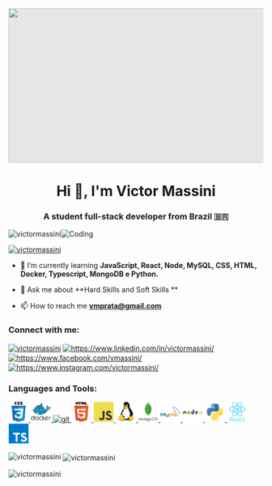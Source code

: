 <img style="display: block;-webkit-user-select: none;margin: auto;cursor: zoom-in;background-color: hsl(0, 0%, 90%);transition: background-color 300ms;" src="https://img3.wallspic.com/previews/2/5/8/8/3/138852/138852-web_development-web_design-animation-illustration-world_wide_web-x750.jpg" width="1000" height="305">
<h1 align="center">Hi 👋, I'm Victor Massini</h1>
<h3 align="center">A student full-stack developer from Brazil 🇧🇷</h3>
<img align="right" width="400" src="https://media2.giphy.com/media/qgQUggAC3Pfv687qPC/giphy.gif?cid=790b76111757f567c9bf84d9e0eb6e692c7c8b2b7d3ae11e&rid=giphy.gif&ct=g" alt="Coding">

<p align="left"> <img src="https://komarev.com/ghpvc/?username=victormassini&label=Profile%20views&color=0e75b6&style=flat" alt="victormassini" /> </p>

<p align="left"> <a href="https://twitter.com/victormassini" target="blank"><img src="https://img.shields.io/twitter/follow/victormassini?logo=twitter&style=for-the-badge" alt="victormassini" /></a> </p>

- 🌱 I’m currently learning **JavaScript, React, Node, MySQL, CSS, HTML, Docker, Typescript, MongoDB e Python.**

- 💬 Ask me about **Hard Skills and Soft Skills **

- 📫 How to reach me **vmprata@gmail.com**

<h3 align="left">Connect with me:</h3>
<p align="left">
<a href="https://twitter.com/victormassini" target="blank"><img align="center" src="https://raw.githubusercontent.com/rahuldkjain/github-profile-readme-generator/master/src/images/icons/Social/twitter.svg" alt="victormassini" height="30" width="40" /></a>
<a href="https://linkedin.com/in/https://www.linkedin.com/in/victormassini/" target="blank"><img align="center" src="https://raw.githubusercontent.com/rahuldkjain/github-profile-readme-generator/master/src/images/icons/Social/linked-in-alt.svg" alt="https://www.linkedin.com/in/victormassini/" height="30" width="40" /></a>
<a href="https://fb.com/https://www.facebook.com/vmassini/" target="blank"><img align="center" src="https://raw.githubusercontent.com/rahuldkjain/github-profile-readme-generator/master/src/images/icons/Social/facebook.svg" alt="https://www.facebook.com/vmassini/" height="30" width="40" /></a>
<a href="https://instagram.com/https://www.instagram.com/victormassini/" target="blank"><img align="center" src="https://raw.githubusercontent.com/rahuldkjain/github-profile-readme-generator/master/src/images/icons/Social/instagram.svg" alt="https://www.instagram.com/victormassini/" height="30" width="40" /></a>
</p>

<h3 align="left">Languages and Tools:</h3>
<p align="left"> <a href="https://www.w3schools.com/css/" target="_blank" rel="noreferrer"> <img src="https://raw.githubusercontent.com/devicons/devicon/master/icons/css3/css3-original-wordmark.svg" alt="css3" width="40" height="40"/> </a> <a href="https://www.docker.com/" target="_blank" rel="noreferrer"> <img src="https://raw.githubusercontent.com/devicons/devicon/master/icons/docker/docker-original-wordmark.svg" alt="docker" width="40" height="40"/> </a> <a href="https://git-scm.com/" target="_blank" rel="noreferrer"> <img src="https://www.vectorlogo.zone/logos/git-scm/git-scm-icon.svg" alt="git" width="40" height="40"/> </a> <a href="https://www.w3.org/html/" target="_blank" rel="noreferrer"> <img src="https://raw.githubusercontent.com/devicons/devicon/master/icons/html5/html5-original-wordmark.svg" alt="html5" width="40" height="40"/> </a> <a href="https://developer.mozilla.org/en-US/docs/Web/JavaScript" target="_blank" rel="noreferrer"> <img src="https://raw.githubusercontent.com/devicons/devicon/master/icons/javascript/javascript-original.svg" alt="javascript" width="40" height="40"/> </a> <a href="https://www.linux.org/" target="_blank" rel="noreferrer"> <img src="https://raw.githubusercontent.com/devicons/devicon/master/icons/linux/linux-original.svg" alt="linux" width="40" height="40"/> </a> <a href="https://www.mongodb.com/" target="_blank" rel="noreferrer"> <img src="https://raw.githubusercontent.com/devicons/devicon/master/icons/mongodb/mongodb-original-wordmark.svg" alt="mongodb" width="40" height="40"/> </a> <a href="https://www.mysql.com/" target="_blank" rel="noreferrer"> <img src="https://raw.githubusercontent.com/devicons/devicon/master/icons/mysql/mysql-original-wordmark.svg" alt="mysql" width="40" height="40"/> </a> <a href="https://nodejs.org" target="_blank" rel="noreferrer"> <img src="https://raw.githubusercontent.com/devicons/devicon/master/icons/nodejs/nodejs-original-wordmark.svg" alt="nodejs" width="40" height="40"/> </a> <a href="https://www.python.org" target="_blank" rel="noreferrer"> <img src="https://raw.githubusercontent.com/devicons/devicon/master/icons/python/python-original.svg" alt="python" width="40" height="40"/> </a> <a href="https://reactjs.org/" target="_blank" rel="noreferrer"> <img src="https://raw.githubusercontent.com/devicons/devicon/master/icons/react/react-original-wordmark.svg" alt="react" width="40" height="40"/> </a> <a href="https://www.typescriptlang.org/" target="_blank" rel="noreferrer"> <img src="https://raw.githubusercontent.com/devicons/devicon/master/icons/typescript/typescript-original.svg" alt="typescript" width="40" height="40"/> </a> </p>

<p><img align="left" src="https://github-readme-stats.vercel.app/api/top-langs?username=victormassini&show_icons=true&locale=en&layout=compact" alt="victormassini" /></p>

<p>&nbsp;<img align="center" src="https://github-readme-stats.vercel.app/api?username=victormassini&show_icons=true&locale=en" alt="victormassini" /></p>

<p><img align="center" src="https://github-readme-streak-stats.herokuapp.com/?user=victormassini&" alt="victormassini" /></p>
